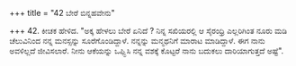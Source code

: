 +++
title = "42 ಬೇರೆ ಬಿನ್ನಹವೇನು"

+++
42. ಕೀಚಕ ಹೇಳಿದ. "ಅಕ್ಕ ಹೇಳಲು ಬೇರೆ ಏನಿದೆ ? ನಿನ್ನ ಸಖಿಯರಲ್ಲಿ ಆ ಸೈರಂಧ್ರಿ ಎಲ್ಲರಿಗಿಂತ ನೂರು ಮಡಿ ಚೆಲುವಿನಿಂದ ನನ್ನ ಮನಸ್ಸನ್ನು ಸೂರೆಗೊಂಡಿದ್ದಾಳೆ. ನನ್ನನ್ನು ಮನ್ಮಥನಿಗೆ ಮಾರಾಟ ಮಾಡಿದ್ದಾಳೆ. ಈಗ ನಾನು ಅವಳಿಲ್ಲದೆ ಜೀವಿಸಲಾರೆ. ನೀನು ಆಕೆಯನ್ನು ಒಪ್ಪ್ಪಿಸಿ ನನ್ನ ವಶಕ್ಕೆ ಕೊಟ್ಟರೆ ನಾನು ಬದುಕಲು ದಾರಿಯಾಗುತ್ತದೆ ಅಷ್ಟೆ".